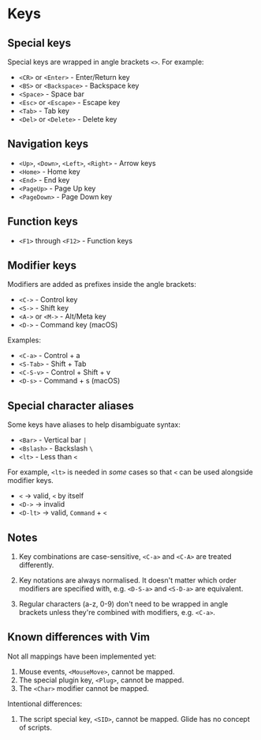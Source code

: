 # Keys

## Special keys

Special keys are wrapped in angle brackets `<>`. For example:

- `<CR>` or `<Enter>` - Enter/Return key
- `<BS>` or `<Backspace>` - Backspace key
- `<Space>` - Space bar
- `<Esc>` or `<Escape>` - Escape key
- `<Tab>` - Tab key
- `<Del>` or `<Delete>` - Delete key

## Navigation keys

- `<Up>`, `<Down>`, `<Left>`, `<Right>` - Arrow keys
- `<Home>` - Home key
- `<End>` - End key
- `<PageUp>` - Page Up key
- `<PageDown>` - Page Down key

## Function keys

- `<F1>` through `<F12>` - Function keys

## Modifier keys

Modifiers are added as prefixes inside the angle brackets:

- `<C->` - Control key
- `<S->` - Shift key
- `<A->` or `<M->` - Alt/Meta key
- `<D->` - Command key (macOS)

Examples:

- `<C-a>` - Control + a
- `<S-Tab>` - Shift + Tab
- `<C-S-v>` - Control + Shift + v
- `<D-s>` - Command + s (macOS)

## Special character aliases

Some keys have aliases to help disambiguate syntax:

- `<Bar>` - Vertical bar `|`
- `<Bslash>` - Backslash `\`
- `<lt>` - Less than `<`

For example, `<lt>` is needed in _some_ cases so that `<` can be used alongside modifier keys.

- `<` -> valid, `<` by itself
- `<D->` -> invalid
- `<D-lt>` -> valid, `Command` + `<`

## Notes

1. Key combinations are case-sensitive, `<C-a>` and `<C-A>` are treated differently.

2. Key notations are always normalised. It doesn't matter which order modifiers are specified with, e.g. `<D-S-a>` and `<S-D-a>` are equivalent.

3. Regular characters (a-z, 0-9) don't need to be wrapped in angle brackets unless they're combined with modifiers, e.g. `<C-a>`.

## Known differences with Vim

Not all mappings have been implemented yet:

1. Mouse events, `<MouseMove>`, cannot be mapped.
2. The special plugin key, `<Plug>`, cannot be mapped.
3. The `<Char>` modifier cannot be mapped.

Intentional differences:

1. The script special key, `<SID>`, cannot be mapped. Glide has no concept of scripts.
